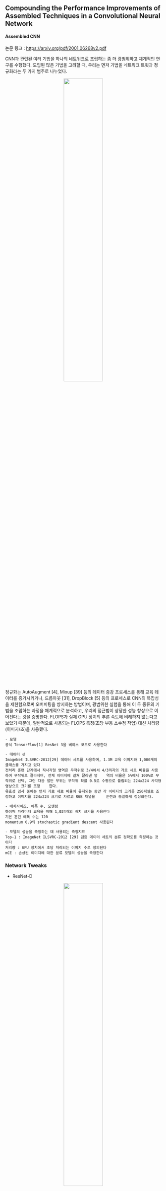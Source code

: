 ## Compounding the Performance Improvements of Assembled Techniques in a Convolutional Neural Network

#### Assembled CNN

논문 링크 : https://arxiv.org/pdf/2001.06268v2.pdf

CNN과 관련된 여러 기법을 하나의 네트워크로 조립하는 좀 더 광범위하고 체계적인 연구를 수행했다. 도입된 많은 기법을 고려할 때, 우리는 먼저 기법을 네트워크 트윗과 정규화라는 두 가지 범주로 나누었다.
 
<p align="center"><img src="https://user-images.githubusercontent.com/45933225/79968789-94ecdd00-84cb-11ea-9138-d2b190762176.png" width="50%"></p>

정규화는 AutoAugment [4], Mixup [39] 등의 데이터 증강 프로세스를 통해 교육 데이터를 증가시키거나, 드롭아웃 [31], DropBlock [5] 등의 프로세스로 CNN의 복잡성을 제한함으로써 오버피팅을 방지하는 방법이며, 광범위한 실험을 통해 이 두 종류의 기법을 조립하는 과정을 체계적으로 분석하고, 우리의 접근법이 상당한 성능 향상으로 이어진다는 것을 증명한다. FLOPS가 실제 GPU 장치의 추론 속도에 비례하지 않는다고 보았기 때문에, 일반적으로 사용되는 FLOPS 측정(초당 부동 소수점 작업) 대신 처리량(이미지/초)을 사용했다.

    - 모델
    공식 TensorFlow[1] ResNet 3을 베이스 코드로 사용한다

    - 데이터 셋
    ImageNet ILSVRC-2012[29] 데이터 세트를 사용하며, 1.3M 교육 이미지와 1,000개의 클래스를 가지고 있다
    전처리 훈련 단계에서 직사각형 영역은 무작위로 3/4에서 4/3까지의 가로 세로 비율을 사용하여 무작위로 잘라지며, 전체 이미지에 걸쳐 잘라낸 영    역의 비율은 5%에서 100%로 무작위로 선택, 그런 다음 절단 부위는 무작위 확률 0.5로 수평으로 플립되는 224x224 사각형 영상으로 크기를 조정    한다. 
    유효성 검사 중에는 먼저 가로 세로 비율이 유지되는 동안 각 이미지의 크기를 256픽셀로 조정하고 이미지를 224x224 크기로 자르고 RGB 채널을     훈련과 동일하게 정상화한다.

    - 배치사이즈, 에폭 수, 모멘텀
    하이퍼 파라미터 교육을 위해 1,024개의 배치 크기를 사용한다
    기본 훈련 에폭 수는 120
    momentum 0.9의 stochastic gradient descent 사용된다

    - 모델의 성능을 측정하는 데 사용되는 측정지표
    Top-1 : ImageNet ILSVRC-2012 [29] 검증 데이터 세트의 분류 정확도를 측정하는 것이다
    처리량 : GPU 장치에서 초당 처리되는 이미지 수로 정의된다
    mCE : 손상된 이미지에 대한 분류 모델의 성능을 측정한다

### Network Tweaks

- ResNet-D

<p align="center"><img src="https://user-images.githubusercontent.com/45933225/79968845-a504bc80-84cb-11ea-8e65-bd4371ab1d84.png" width="50%"></p>

1. 처음 두 개의 convolution stride 사이즈가 바뀌었다. (그림 2(b)의 파란색) 
2. 2×2 Average pooling layer는 Convolution(녹색) 전에 2의 stride로 추가되었다. 
3. 7x7의 큰 Convolution은 stem layer(빨간색)에서 3개의 작은 3x3 Convolution으로 대체되었다.

#### Channel Attention (SE, SK)
1. SE(Squeeze and Excitation) 네트워크는 채널과 같은 관계를 모델링하여 네트워크의 표현 능력을 높이는 데 초점을 맞춘다. SE는 채널 정보만을 얻기 위해 글로벌 풀링을 통해 공간 정보를 제거한 후, 이 모듈에서 완전히 연결된 두 레이어가 채널 간의 상관 관계를 학습한다. 
2. Selective kernel(SK)은 인간의 시각 피질에서 뉴런의 수용 크기가 서로 다르다는 사실에서 영감을 얻는다. SK 유닛은 커널 크기가 다른 여러 개의 지점이 있으며, 소프트맥스 주의를 이용해 모든 지점이 융합되어 있다

<p align="center"><img src="https://user-images.githubusercontent.com/45933225/79968865-ac2bca80-84cb-11ea-8d9e-371e991321d2.png" width="70%"></p>
 
<p align="center"><img src="https://user-images.githubusercontent.com/45933225/79968932-c5347b80-84cb-11ea-8183-96a045e180cf.png" width="50%"></p>

표 2는 channel attention의 다른 구성에 대한 결과를 보여준다. SE는 SK에 비해 처리량은 높지만 정확도는 낮다(표 2의 C1). Top-1의 정확도와 처리량 사이의 관계를 고려하여 R50+SK†이 사용된다.

#### Anti-Alias Downsampling (AA)
1. AA는 심층 네트워크의 이동-균형도를 개선할 것을 제안한다
2. AA는 저역-통과 필터로서 그들 사이에 기존의 strided-Conv와 함께 실질적인 앨리어스 방지 효과를 얻기 위해 제안된다.

<p align="center"><img src="https://user-images.githubusercontent.com/45933225/79968958-cd8cb680-84cb-11ea-8f40-a9e2a8de91e3.png" width="50%"></p>

#### Big Little Network (BL)
1. BigLittleNet[3]은 컴퓨터 비용을 절감하고 정확도를 높이는 것을 목표로 하는 동시에 해상도가 다른 여러 지점을 적용한다. 

### Regularization

- AutoAugment (Autoaug)
1. AutoAugment[4]는 데이터로부터 증강 전략을 학습하는 데이터 증강 절차다
- Mixup
1.데이터 확대를 위한 교육 세트의 두 가지 예를 보간하여 하나의 예를 만든다
2. 훈련 데이터 세트의 특징 공간에 빈 공간을 채우는 신경 네트워크 보간 예제를 보여줌으로써 이러한 문제를 완화시킨다
3. 첫 번째 유형은 두 개의 미니 배치를 사용하여 혼합된 미니 배치를 생성한다
4. 두 번째 유형의 구현에서는 CPU 리소스를 덜 사용한다. 왜냐하면 하나의 혼합된 미니 배치를 생성하려면 하나의 미니 배치만 미리 처리하면 되기 때문이다
- DropBlock
1. DropBlock [7]은 연속적인 활성화 영역을 삭제하여 특정 의미 정보를 제거할 수 있어 네트워크의 정규화에 효율적이다
- Label Smoothing (LS)
1. 무한 출력을 억제하고 오버 피팅을 방지한다
- Knowledge Distillation (KD)
1. 한 신경망(Teacher)에서 다른 신경망(Student)으로 지식을 전달하는 기술이다. 
2. Teacher model은 복잡하지만 정확도가 높은 번거로운 모델이며, 약하지만 가벼운 Student model은 교사 모델을 모방하여 자신의 정확도를 높일 수 있다.


### Experiment Results

<p align="center"><img src="https://user-images.githubusercontent.com/45933225/79968991-d9787880-84cb-11ea-9356-0b7c20a21411.png" width="50%"></p>

ResNet-D와 SK를 스택으로 하면 ResNet-D와 SK를 별도로 적용하여 얻은 성능 이득의 합계와 거의 동등한 수준으로 정확도 상위 1위 이득을 증가시킨다. 그 결과, 두 개의 트윗은 서로 거의 영향을미치지 않고 독립적으로 성능을 향상시킬 수 있다는 것을 보여준다.

<p align="center"><img src="https://user-images.githubusercontent.com/45933225/79969017-e1d0b380-84cb-11ea-9a63-9e7675cfbb95.png" width="100%"></p>

최종 모델은 표 7에 E11로 나와 있으며, 이 모델을 Asemble-ResNet-50이라고 부른다.

### Conclusion
CNN을 위한 다양한 기법을 단일의 couvolutional 네트워크에 조립하는 것이 ImageNet ILSVRC2012 검증 데이터 집합에서 Top-1 정확도와 mCE의 개선을 이끈다는 것을 보여준다. 시너지 효과는 단일 네트워크에서 다양한 네트워크 트윗과 정규화 기법을 함께 사용함으로써 달성되었다. 
